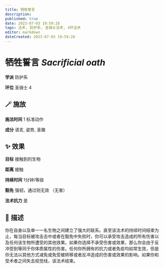 ```yaml
---
title: 牺牲誓言
description: 
published: true
date: 2023-07-03 19:59:28
tags: 法术, 防护系, 圣骑士法术, 4环法术
editor: markdown
dateCreated: 2023-07-03 19:59:28
---
```


# **牺牲誓言** *Sacrificial oath*

**学派** 防护系 

**环位** 圣骑士 4

## 🪄 施放

**施法时间** 1 标准动作

**成分** 语言, 姿势, 圣徽

## ✨ 效果 

**目标** 接触到的生物 

**距离** 接触  

**持续时间** 1分钟/等级 

**豁免** 强韧，通过则无效 （无害）

**法术抗力** 是

## 📖 描述

你在自身以及单一一名生物之间建立了强大的联系。直至该法术的持续时间结束为止，每当目标被攻击击中或者在豁免中失败时，你可以承受攻击造成的所有伤害以及任何该生物所遭受的其他效果。如果你选择不承受伤害或效果，那么你会由于反冲受到等同于你体质属性的伤害。任何你所拥有的抗力或者免疫均如常生效，但是你无法以其他方式减免或免受被转移或者反冲造成的伤害或效果的影响。如果你和受术者之间失去视觉线，该法术结束。
    